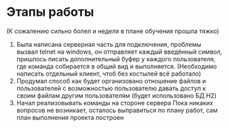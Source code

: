 # Этапы работы
(К сожалению сильно болел и неделя в плане обучения прошла тяжко)
1. Была написана серверная часть для подключения, проблемы вызвал telnet на windows, он отправляет каждый введённый символ, пришлось писать дополнительный
буфер у каждого пользователя, где команда собирается в общий вид и выполняется. (Необходимо написать отдельный клиент, чтоб без костылей всё работало)
2. Продумал способ как будет организовано отношение файлов и пользователей с возможностью пользователю давать доступ к своим файлам другим пользователям (будет использовано БД H2)
3. Начал реализовывать команды на стороне сервера
Пока никаких вопросов не возникает, осталось выправиться по плану работ, сам план выполнения проекта построен